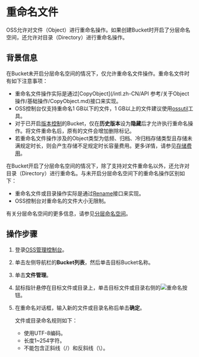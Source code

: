 # 重命名文件

OSS允许对文件（Object）进行重命名操作。如果创建Bucket时开启了分层命名空间，还允许对目录（Directory）进行重命名操作。

## 背景信息

在Bucket未开启分层命名空间的情况下，仅允许重命名文件操作。重命名文件时有如下注意事项：

-   重命名文件操作实际是通过[CopyObject](/intl.zh-CN/API 参考/关于Object操作/基础操作/CopyObject.md)接口来实现。
-   OSS控制台仅支持重命名1 GB以下的文件，1 GB以上的文件建议使用[ossutil](/intl.zh-CN/常用工具/命令行工具ossutil/常用命令/cp/拷贝文件.md)工具。
-   对于已开启[版本控制](/intl.zh-CN/开发指南/数据安全/版本控制/版本控制介绍.md)的Bucket，仅在**历史版本**设为**隐藏**后才允许执行重命名操作。将文件重命名后，原有的文件会增加删除标记。
-   若重命名文件操作涉及的Object类型为低频、归档、冷归档存储类型且存储未满规定时长，则会产生存储不足规定时长容量费用。更多详情，请参见[存储费用](/intl.zh-CN/计量计费/计量项和计费项/存储费用.md)。

在Bucket开启了分层命名空间的情况下，除了支持对文件重命名以外，还允许对目录（Directory）进行重命名。与未开启分层命名空间下的重命名操作区别如下：

-   重命名文件或目录操作实际是通过[Rename]()接口来实现。
-   OSS控制台对重命名的文件大小无限制。

有关分层命名空间的更多信息，请参见[分层命名空间](/intl.zh-CN/开发指南/对象/文件（Object）/分层命名空间.md)。

## 操作步骤

1.  登录[OSS管理控制台](https://oss.console.aliyun.com/)。

2.  单击左侧导航栏的**Bucket列表**，然后单击目标Bucket名称。

3.  单击**文件管理**。

4.  鼠标指针悬停在目标文件或目录上，单击目标文件或目录右侧的![重命名](https://static-aliyun-doc.oss-accelerate.aliyuncs.com/assets/img/zh-CN/4614525061/p182159.png)按钮。

5.  在重命名对话框，输入新的文件或目录名称后单击**确定**。

    文件或目录命名规则如下：

    -   使用UTF-8编码。
    -   长度1~254字符。
    -   不能包含正斜线（/）和反斜线（\\）。

